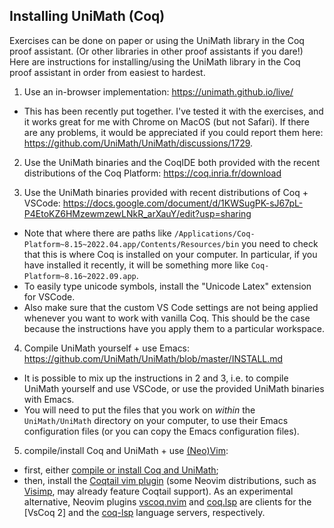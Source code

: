 ## Installing UniMath (Coq)

Exercises can be done on paper or using the UniMath library in the Coq proof assistant. (Or other libraries in other proof assistants if you dare!) Here are instructions for installing/using the UniMath library in the Coq proof assistant in order from easiest to hardest.

1. Use an in-browser implementation: https://unimath.github.io/live/

- This has been recently put together. I've tested it with the exercises, and it works great for me with Chrome on MacOS (but not Safari). If there are any problems, it would be appreciated if you could report them here: https://github.com/UniMath/UniMath/discussions/1729.

2. Use the UniMath binaries and the CoqIDE both provided with the recent distributions of the Coq Platform: https://coq.inria.fr/download

3. Use the UniMath binaries provided with recent distributions of Coq + VSCode: https://docs.google.com/document/d/1KWSugPK-sJ67pL-P4EtoKZ6HMzewmzewLNkR_arXauY/edit?usp=sharing

- Note that where there are paths like `/Applications/Coq-Platform~8.15~2022.04.app/Contents/Resources/bin` you need to check that this is where Coq is installed on your computer. In particular, if you have installed it recently, it will be something more like `Coq-Platform~8.16~2022.09.app`.
- To easily type unicode symbols, install the "Unicode Latex" extension for VSCode.
- Also make sure that the custom VS Code settings are not being applied whenever you want to work with vanilla Coq. This should be the case because the instructions have you apply them to a particular workspace.

4. Compile UniMath yourself + use Emacs: https://github.com/UniMath/UniMath/blob/master/INSTALL.md

- It is possible to mix up the instructions in 2 and 3, i.e. to compile UniMath yourself and use VSCode, or use the provided UniMath binaries with Emacs.
- You will need to put the files that you work on _within_ the `UniMath/UniMath` directory on your computer, to use their Emacs configuration files (or you can copy the Emacs configuration files).

5. compile/install Coq and UniMath + use [(Neo)Vim](https://neovim.io/):

- first, either [compile or install Coq and UniMath](https://github.com/UniMath/UniMath/blob/master/INSTALL.md);
- then, install the [Coqtail vim plugin](https://github.com/whonore/Coqtail)
  (some Neovim distributions, such as
  [Visimp](https://github.com/whonore/Coqtail), may already feature Coqtail
  support). As an experimental alternative, Neovim plugins
  [vscoq.nvim](https://github.com/tomtomjhj/vscoq.nvim) and
  [coq.lsp](https://github.com/tomtomjhj/coq-lsp.nvim) are clients for the
  [VsCoq 2] and the [coq-lsp](https://github.com/ejgallego/coq-lsp/) language
  servers, respectively.
